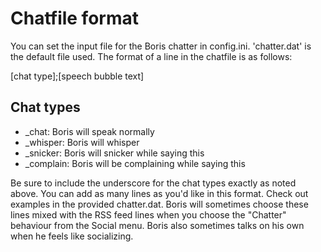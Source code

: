 # Chatfile format
You can set the input file for the Boris chatter in config.ini. 'chatter.dat' is the default file used. The format of a line in the chatfile is as follows:

[chat type];[speech bubble text]

## Chat types
* _chat: Boris will speak normally
* _whisper: Boris will whisper
* _snicker: Boris will snicker while saying this
* _complain: Boris will be complaining while saying this

Be sure to include the underscore for the chat types exactly as noted above. You can add as many lines as you'd like in this format. Check out examples in the provided chatter.dat.
Boris will sometimes choose these lines mixed with the RSS feed lines when you choose the "Chatter" behaviour from the Social menu. Boris also sometimes talks on his own when he feels like socializing.